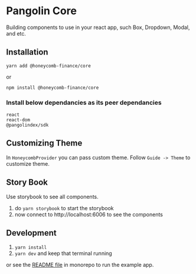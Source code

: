 # Pangolin Core
Building components to use in your react app, such Box, Dropdown, Modal, and etc.

## Installation
`yarn add @honeycomb-finance/core`

or

`npm install @honeycomb-finance/core`

### Install below dependancies as its peer dependancies

```
react
react-dom
@pangolindex/sdk
```

## Customizing Theme

In `HoneycombProvider` you can pass custom theme. Follow `Guide -> Theme` to customize theme.

## Story Book
Use storybook to see all components.

1. do `yarn storybook` to start the storybook
2. now connect to http://localhost:6006 to see the components

## Development

1. `yarn install`
2. `yarn dev` and keep that terminal running

or see the [README file](/monorepo/README.md) in monorepo to run the example app.